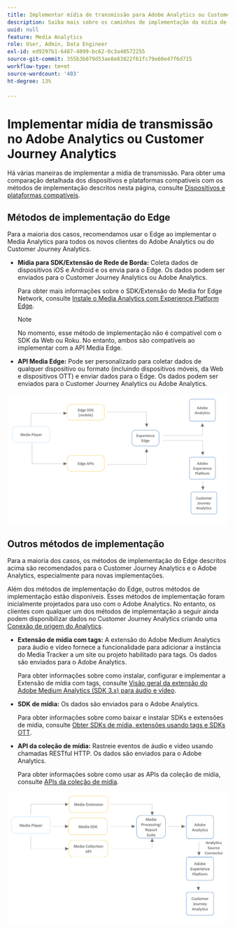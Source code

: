 ```yaml
---
title: Implementar mídia de transmissão para Adobe Analytics ou Customer Journey Analytics
description: Saiba mais sobre os caminhos de implementação da mídia de transmissão.
uuid: null
feature: Media Analytics
role: User, Admin, Data Engineer
exl-id: ed9297b1-6487-4099-bc62-0c3a40572255
source-git-commit: 355b3b079d53ae8e83822f61fc79e60e47f6d715
workflow-type: tm+mt
source-wordcount: '403'
ht-degree: 13%

---
```


# Implementar mídia de transmissão no Adobe Analytics ou Customer Journey Analytics

Há várias maneiras de implementar a mídia de transmissão. Para obter uma comparação detalhada dos dispositivos e plataformas compatíveis com os métodos de implementação descritos nesta página, consulte [Dispositivos e plataformas compatíveis](/help/getting-started/supported-devices.md).

## Métodos de implementação do Edge

Para a maioria dos casos, recomendamos usar o Edge ao implementar o Media Analytics para todos os novos clientes do Adobe Analytics ou do Customer Journey Analytics.

* **Mídia para SDK/Extensão de Rede de Borda:** Coleta dados de dispositivos iOS e Android e os envia para o Edge. Os dados podem ser enviados para o Customer Journey Analytics ou Adobe Analytics.

  Para obter mais informações sobre o SDK/Extensão do Media for Edge Network, consulte [Instale o Media Analytics com Experience Platform Edge](/help/implementation/implementation-edge.md).

  >[!NOTE]
  >
  >No momento, esse método de implementação não é compatível com o SDK da Web ou Roku. No entanto, ambos são compatíveis ao implementar com a API Media Edge.

* **API Media Edge:** Pode ser personalizado para coletar dados de qualquer dispositivo ou formato (incluindo dispositivos móveis, da Web e dispositivos OTT) e enviar dados para o Edge. Os dados podem ser enviados para o Customer Journey Analytics ou Adobe Analytics.

  <!-- For more information about the Media Edge API, see (link to John's docs when they're ready) -->

![Fluxo de trabalho do CJA](assets/cja-implementation.png)

## Outros métodos de implementação

Para a maioria dos casos, os métodos de implementação do Edge descritos acima são recomendados para o Customer Journey Analytics e o Adobe Analytics, especialmente para novas implementações.

Além dos métodos de implementação do Edge, outros métodos de implementação estão disponíveis. Esses métodos de implementação foram inicialmente projetados para uso com o Adobe Analytics. No entanto, os clientes com qualquer um dos métodos de implementação a seguir ainda podem disponibilizar dados no Customer Journey Analytics criando uma [Conexão de origem do Analytics](https://experienceleague.adobe.com/docs/experience-platform/sources/ui-tutorials/create/adobe-applications/analytics.html?lang=pt-BR).

* **Extensão de mídia com tags:** A extensão do Adobe Medium Analytics para áudio e vídeo fornece a funcionalidade para adicionar a instância do Media Tracker a um site ou projeto habilitado para tags. Os dados são enviados para o Adobe Analytics.

  Para obter informações sobre como instalar, configurar e implementar a Extensão de mídia com tags, consulte [Visão geral da extensão do Adobe Medium Analytics (SDK 3.x) para áudio e vídeo](https://experienceleague.adobe.com/docs/experience-platform/tags/extensions/client/media-analytics-3x/overview.html).

* **SDK de mídia:**  Os dados são enviados para o Adobe Analytics.

  Para obter informações sobre como baixar e instalar SDKs e extensões de mídia, consulte [Obter SDKs de mídia, extensões usando tags e SDKs OTT](/help/getting-started/download-sdks.md).

* **API da coleção de mídia:** Rastreie eventos de áudio e vídeo usando chamadas RESTful HTTP. Os dados são enviados para o Adobe Analytics.

  Para obter informações sobre como usar as APIs da coleção de mídia, consulte [APIs da coleção de mídia](media-collection-api/mc-api-overview.md).


![Workflow do Analytics](assets/analytics-implementation.png)

<!--
(Not sure if we need the following paragraph and graphic. Paragraph is somewhat redundant with the intro paragraph of this article)
Choose the implementation method depending on the supported platforms. Some players are not supported by the Media SDKs or the Adobe Experience Platform Media Extensions. The Media Collection APIs provide a way to support those players. For information on supported devices, see [Supported devices and platforms](/help/getting-started/supported-devices.md).

![Media Flow](media-sdk/assets/choose-media-flow2.png)
-->
